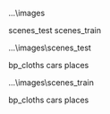 ...\images

  scenes_test
  scenes_train


...\images\scenes_test 

  bp_cloths
  cars
  places


...\images\scenes_train
 
  bp_cloths
  cars
  places





